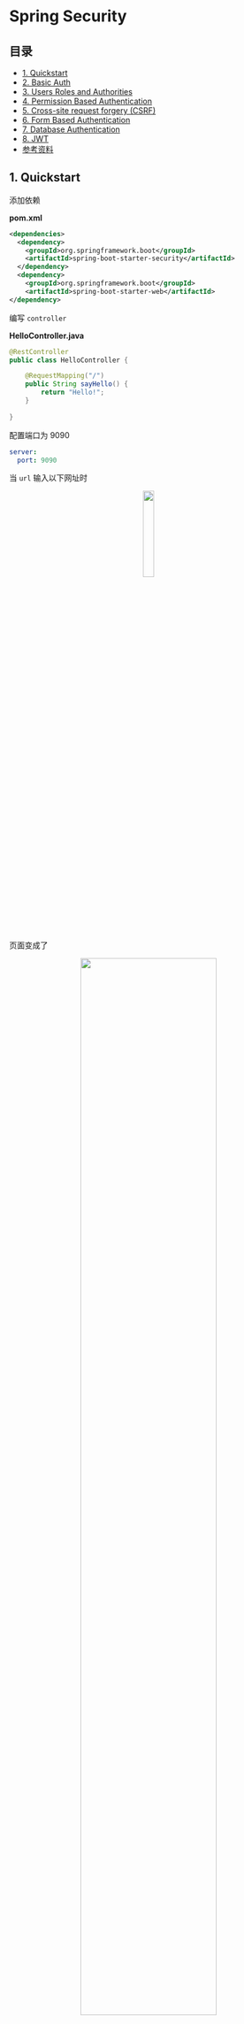 # Spring Security

## 目录

* [1. Quickstart](#1-quickstart)
* [2. Basic Auth](#2-basic-auth)
* [3. Users Roles and Authorities](#3-users-roles-and-authorities)
* [4. Permission Based Authentication](#4-permission-based-authentication)
* [5. Cross-site request forgery (CSRF)](#5-cross-site-request-forgery--csrf-)
* [6. Form Based Authentication](#6-form-based-authentication)
* [7. Database Authentication](#7-database-authentication)
* [8. JWT](#8-jwt)
* [参考资料](#----)

 

## 1. Quickstart

添加依赖

**pom.xml**

```xml
<dependencies>
  <dependency>
    <groupId>org.springframework.boot</groupId>
    <artifactId>spring-boot-starter-security</artifactId>
  </dependency>
  <dependency>
    <groupId>org.springframework.boot</groupId>
    <artifactId>spring-boot-starter-web</artifactId>
</dependency>
```



编写 `controller`

**HelloController.java**

```java
@RestController
public class HelloController {

    @RequestMapping("/")
    public String sayHello() {
        return "Hello!";
    }
    
}
```

配置端口为 9090

```yaml
server:
  port: 9090
```

当 `url` 输入以下网址时

<div align="center"> <img src="image-20200729101107448.png" width="20%"/> </div><br>

页面变成了

<div align="center"> <img src="image-20200729101213621.png" width="70%"/> </div><br>



可见，我们的接口没有赤裸裸地暴露供第三方随意访问了，`spring security` 框架给我们加了一层保护

用户名默认为 `user`

密码从控制台可以获得

<div align="center"> <img src="image-20200729101512541.png" width="70%"/> </div><br>

成功跳转

<div align="center"> <img src="image-20200729101705261.png" width="60%"/> </div><br>



⚠️注意：

`login` 之后默认跳转到 `/` 路径



## 2. Basic Auth

配置 `security`

⚠️注意：一定要加 `@Configuration` ！

**ApplicationSecurityConfig.java**

```java
@Configuration
@EnableWebSecurity
public class ApplicationSecurityConfig extends WebSecurityConfigurerAdapter {
    @Override
    protected void configure(HttpSecurity http) throws Exception {
        http
                .authorizeRequests()
                .antMatchers("/", "index")
                .permitAll()
                .anyRequest()
                .authenticated()
                .and()
                .httpBasic();
    }
}
```

继承了 `WebSecurityConfigurerAdapter`，我们重写了 `configure` 方法（参数为 `HttpSecurity`）

解释一下编写思路（编写时会有代码提示）

对发过来的 `http request`

1. 授权请求
2. 所有请求
3. 都要验证
4. 和
5. 使用 `http basic` 验证方式


<div align="center"> <img src="image-20200729103511124.png" width="60%"/> </div><br>

改一下 `controller`

**HelloController.java**

```java
@RestController
public class HelloController {

    @RequestMapping("/hello")
    public String sayHello() {
        return "Hello!";
    }

}
```



成功访问


<div align="center"> <img src="image-20200729112220291.png" width="90%"/> </div><br>

## 3. Users Roles and Authorities

### 3.1 User service

在安全领域

一个用户包括一般包括以下信息：

- username
- password
- role
- authorities

- ...



`Spring security` 默认的用户是 `user`

```java
/**
  * 配置用户信息
  * 
  * @return 
  */
@Override
@Bean
protected UserDetailsService userDetailsService() {
  UserDetails userDetails = User.builder()
    .username("ceezyyy")
    .password("123")
    .roles("admin")
    .build();

  return new InMemoryUserDetailsManager(userDetails);

}
```



解释（具体查看源码）：

- User：用户类
- UserDetails：用户信息类
- InMemoryUserDetailsManager：用户信息保存在内存



这里有一个小技巧，方法返回值是 `UserDetailsService`

是一个接口，点击左边绿色图标可以查看其实现类

<div align="center"> <img src="image-20200729115735148.png" width="70%"/> </div><br>



总的来说，用户信息配置类通过工厂模式创建了一个用户信息对象，并保存在内存中



### 3.2 Password

作为一个企业级安全框架，是决不允许密码以明文形式存储

`Spring security` 为我们提供了一个利器：`PasswordEncoder`

**PasswordEncoder.class**

```java
public interface PasswordEncoder {
    String encode(CharSequence var1);

    boolean matches(CharSequence var1, String var2);

    default boolean upgradeEncoding(String encodedPassword) {
        return false;
    }
}
```

采用第三种加密方式：

<div align="center"> <img src="image-20200729142305771.png" width="70%"/> </div><br>

**PasswordConfig.java**

```java
@Configuration
public class PasswordConfig {

    @Bean
    public PasswordEncoder passwordEncoder() {
        return new BCryptPasswordEncoder(10);
    }

}
```

**ApplicationSecurityConfig.java**

```java
@Configuration
@EnableWebSecurity
public class ApplicationSecurityConfig extends WebSecurityConfigurerAdapter {

    @Autowired
    private PasswordEncoder passwordEncoder;

    /**
     * 配置用户信息
     *
     * @return
     */
    @Override
    @Bean
    protected UserDetailsService userDetailsService() {
        UserDetails userDetails = User.builder()
                .username("ceezyyy")
                .password(passwordEncoder.encode("123"))
                .roles("admin")
                .build();

        return new InMemoryUserDetailsManager(userDetails);

    }

    @Override
    protected void configure(HttpSecurity http) throws Exception {
        http
                .authorizeRequests()
                .antMatchers("/index")
                .permitAll()
                .anyRequest()
                .authenticated()
                .and()
                .httpBasic();
    }
}
```



<div align="center"> <img src="image-20200729143042853.png" width="40%"/> </div><br>

debug 一下，发现明文密码 “123” 已经加密


成功访问

<div align="center"> <img src="image-20200729142739165.png" width="50%"/> </div><br>



## 4. Role Based Authentication

模拟两个角色：

- admin
- visitor

两个角色对应着不同的权限





<div align="center"> <img src="roles.jpg" width="50%"/> </div><br>

在用户信息中设置两个角色：

- ceezyyy（admin）
- littleYellow（visitor）



```java
@Override
@Bean
protected UserDetailsService userDetailsService() {

  // user 1
  UserDetails ceezyyy = User.builder()
    .username("ceezyyy")
    .password(passwordEncoder.encode("123"))
    // name() 返回常量的名称
    .roles(ADMIN.name())
    .build();

  // user 2
  UserDetails littleYellow = User.builder()
    .username("littleYellow")
    .password(passwordEncoder.encode("123"))
    .roles(VISITOR.name())
    .build();


  return new InMemoryUserDetailsManager(ceezyyy, littleYellow);

}
```



不同的 `request` 对应着不同的角色



**ApplicationSecurityConfig.java**

```java
@Override
protected void configure(HttpSecurity http) throws Exception {
  http
    .authorizeRequests()
    .antMatchers("/index").permitAll()
    .antMatchers("/admin").hasRole(ADMIN.name())
    .antMatchers("/visitor").hasRole(VISITOR.name())
    .anyRequest()
    .authenticated()
    .and()
    .httpBasic();
}
```



**HelloController.java**

```java
@RestController
public class HelloController {

    @GetMapping("/admin")
    public String sayAdmin() {
        return "Admin here";
    }

    @GetMapping("/visitor")
    public String sayVisitor() {
        return "Visitor here";
    }

}
```





当我们用 `ceezyyy` 账户去访问 `/visitor` 接口时，被拒绝了

<div align="center"> <img src="image-20200729173320401.png" width="80%"/> </div><br>

```json
{
    "timestamp": "2020-07-29T09:29:29.881+00:00",
    "status": 403,
    "error": "Forbidden",
    "message": "",
    "path": "/visitor"
}
```



当访问 `/admin` 接口时

<div align="center"> <img src="image-20200729173440143.png" width="80%"/> </div><br>

访问成功！

<div align="center"> <img src="image-20200729173528488.png" width="60%"/> </div><br>





## 5. Permission Based Authentication





































## 6. Cross-site request forgery (CSRF)































## 7. Form Based Authentication





















## 8. Database Authentication



























## 9. JWT









## 10. Conclusion

1. `Springboot` 与其他框架整合时，配置类：
   - 一定要加上 `@Configuration` 注解
   - 加上 `@EnableXXX` 注解
2. 多看源码
3. 工厂模式很常用
4. `guava` 工具类简化代码（可以研究一下）
5. 










## 参考资料

- [Spring Security | FULL COURSE](https://www.youtube.com/watch?v=her_7pa0vrg)

　